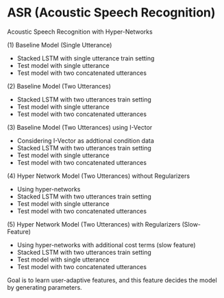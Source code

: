 # ASR (Acoustic Speech Recognition)
Acoustic Speech Recognition with Hyper-Networks

(1) Baseline Model (Single Utterance)
- Stacked LSTM with single utterance train setting
- Test model with single utterance
- Test model with two concatenated utterances

(2) Baseline Model (Two Utterances)
- Stacked LSTM with two utterances train setting
- Test model with single utterance
- Test model with two concatenated utterances

(3) Baseline Model (Two Utterances) using I-Vector
- Considering I-Vector as addtional condition data
- Stacked LSTM with two utterances train setting
- Test model with single utterance
- Test model with two concatenated utterances

(4) Hyper Network Model (Two Utterances) without Regularizers
- Using hyper-networks
- Stacked LSTM with two utterances train setting
- Test model with single utterance
- Test model with two concatenated utterances

(5) Hyper Network Model (Two Utterances) with Regularizers (Slow-Feature)
- Using hyper-networks with additional cost terms (slow feature)
- Stacked LSTM with two utterances train setting
- Test model with single utterance
- Test model with two concatenated utterances

Goal is to learn user-adaptive features, and this feature decides the model by generating parameters.
